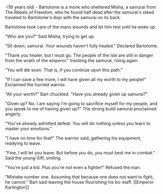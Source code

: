 -(16 years old) -
Bartolome is a monk who sheltered Misha, a samurai from The Rebels of Freedom, who he found half dead after the samurai's steed traveled to Bartolome's dojo with the samurai on its back.

Bartolome took care of the mans wounds and let him rest until he woke up.

"Who are you?" Said Misha, trying to get up.

"Sit down, samurai. Your wounds haven't fully healed." Declared Bartolome.

"Thank you healer, but I must go. The people of the Isle are still in danger from the wrath of the emperor." Insisting the samurai, rising again.

"You will die soon. That is, if you continue upon this path."

"If I can save a few more, I will have given all my worth to my people!" Exclaimed the hurried warrior.

"All your worth?" Bart chuckled. "Have you already given up samurai?"

"Given up? No. I am saying I'm going to sacrifice myself for my people, and you speak to me of having given up?" The strong build samurai proclaimed angerly.

"You've already admitted defeat. You will do nothing unless you learn to master your emotions."

"I have no time for that!" The warrior said, gathering his equipment, readying to leave.

"Fine, I will let you leave. But before you do, you must best me in combat." Said the young Giff, smiling.

"You're just a kid. Plus you're not even a fighter!" Refused the man.

"Mistake number one. Assuming that because one does not want to fight, he cannot." Bart said leaving the house flourishing his bo-staff. [[Emperor Karlington]]